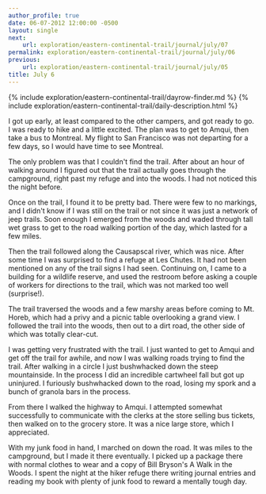 ```yaml
---
author_profile: true
date: 06-07-2012 12:00:00 -0500
layout: single
next:
    url: exploration/eastern-continental-trail/journal/july/07
permalink: exploration/eastern-continental-trail/journal/july/06
previous:
    url: exploration/eastern-continental-trail/journal/july/05
title: July 6
---
```

{% include exploration/eastern-continental-trail/dayrow-finder.md %}
{% include exploration/eastern-continental-trail/daily-description.html %}

I got up early, at least compared to the other campers, and got ready to go. I was ready to hike and a little excited. The plan was to get to Amqui, then take a bus to Montreal. My flight to San Francisco was not departing for a few days, so I would have time to see Montreal.

The only problem was that I couldn't find the trail. After about an hour of walking around I figured out that the trail actually goes through the campground, right past my refuge and into the woods. I had not noticed this the night before.

Once on the trail, I found it to be pretty bad. There were few to no markings, and I didn't know if I was still on the trail or not since it was just a network of jeep trails. Soon enough I emerged from the woods and waded through tall wet grass to get to the road walking portion of the day, which lasted for a few miles.

Then the trail followed along the Causapscal river, which was nice. After some time I was surprised to find a refuge at Les Chutes. It had not been mentioned on any of the trail signs I had seen. Continuing on, I came to a building for a wildlife reserve, and used the restroom before asking a couple of workers for directions to the trail, which was not marked too well (surprise!).

The trail traversed the woods and a few marshy areas before coming to Mt. Horeb, which had a privy and a picnic table overlooking a grand view. I followed the trail into the woods, then out to a dirt road, the other side of which was totally clear-cut.

I was getting very frustrated with the trail. I just wanted to get to Amqui and get off the trail for awhile, and now I was walking roads trying to find the trail. After walking in a circle I just bushwhacked down the steep mountainside. In the process I did an incredible cartwheel fall but got up uninjured. I furiously bushwhacked down to the road, losing my spork and a bunch of granola bars in the process.

From there I walked the highway to Amqui. I attempted somewhat successfully to communicate with the clerks at the store selling bus tickets, then walked on to the grocery store. It was a nice large store, which I appreciated.

With my junk food in hand, I marched on down the road. It was miles to the campground, but I made it there eventually. I picked up a package there with normal clothes to wear and a copy of Bill Bryson's A Walk in the Woods. I spent the night at the hiker refuge there writing journal entries and reading my book with plenty of junk food to reward a mentally tough day.